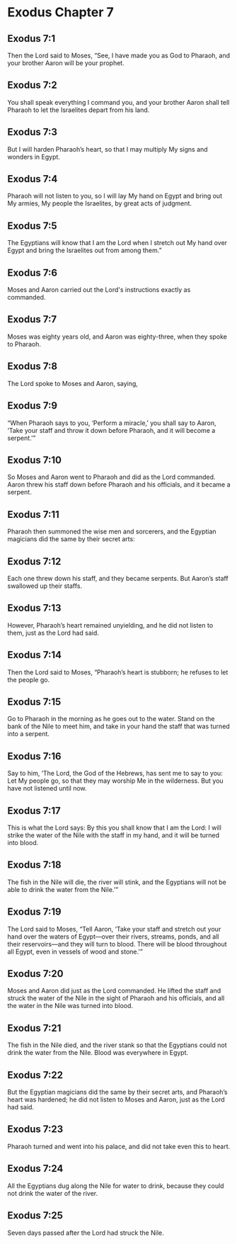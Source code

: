 # Exodus Chapter 7

## Exodus 7:1

Then the Lord said to Moses, “See, I have made you as God to Pharaoh, and your brother Aaron will be your prophet.

## Exodus 7:2

You shall speak everything I command you, and your brother Aaron shall tell Pharaoh to let the Israelites depart from his land.

## Exodus 7:3

But I will harden Pharaoh’s heart, so that I may multiply My signs and wonders in Egypt.

## Exodus 7:4

Pharaoh will not listen to you, so I will lay My hand on Egypt and bring out My armies, My people the Israelites, by great acts of judgment.

## Exodus 7:5

The Egyptians will know that I am the Lord when I stretch out My hand over Egypt and bring the Israelites out from among them.”

## Exodus 7:6

Moses and Aaron carried out the Lord's instructions exactly as commanded.

## Exodus 7:7

Moses was eighty years old, and Aaron was eighty-three, when they spoke to Pharaoh.

## Exodus 7:8

The Lord spoke to Moses and Aaron, saying,

## Exodus 7:9

“When Pharaoh says to you, ‘Perform a miracle,’ you shall say to Aaron, ‘Take your staff and throw it down before Pharaoh, and it will become a serpent.’”

## Exodus 7:10

So Moses and Aaron went to Pharaoh and did as the Lord commanded. Aaron threw his staff down before Pharaoh and his officials, and it became a serpent.

## Exodus 7:11

Pharaoh then summoned the wise men and sorcerers, and the Egyptian magicians did the same by their secret arts:

## Exodus 7:12

Each one threw down his staff, and they became serpents. But Aaron’s staff swallowed up their staffs.

## Exodus 7:13

However, Pharaoh’s heart remained unyielding, and he did not listen to them, just as the Lord had said.

## Exodus 7:14

Then the Lord said to Moses, “Pharaoh’s heart is stubborn; he refuses to let the people go.

## Exodus 7:15

Go to Pharaoh in the morning as he goes out to the water. Stand on the bank of the Nile to meet him, and take in your hand the staff that was turned into a serpent.

## Exodus 7:16

Say to him, ‘The Lord, the God of the Hebrews, has sent me to say to you: Let My people go, so that they may worship Me in the wilderness. But you have not listened until now.

## Exodus 7:17

This is what the Lord says: By this you shall know that I am the Lord: I will strike the water of the Nile with the staff in my hand, and it will be turned into blood.

## Exodus 7:18

The fish in the Nile will die, the river will stink, and the Egyptians will not be able to drink the water from the Nile.’”

## Exodus 7:19

The Lord said to Moses, “Tell Aaron, ‘Take your staff and stretch out your hand over the waters of Egypt—over their rivers, streams, ponds, and all their reservoirs—and they will turn to blood. There will be blood throughout all Egypt, even in vessels of wood and stone.’”

## Exodus 7:20

Moses and Aaron did just as the Lord commanded. He lifted the staff and struck the water of the Nile in the sight of Pharaoh and his officials, and all the water in the Nile was turned into blood.

## Exodus 7:21

The fish in the Nile died, and the river stank so that the Egyptians could not drink the water from the Nile. Blood was everywhere in Egypt.

## Exodus 7:22

But the Egyptian magicians did the same by their secret arts, and Pharaoh’s heart was hardened; he did not listen to Moses and Aaron, just as the Lord had said.

## Exodus 7:23

Pharaoh turned and went into his palace, and did not take even this to heart.

## Exodus 7:24

All the Egyptians dug along the Nile for water to drink, because they could not drink the water of the river.

## Exodus 7:25

Seven days passed after the Lord had struck the Nile.
